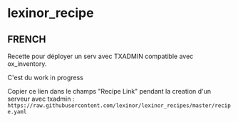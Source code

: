 # lexinor_recipe

## FRENCH

Recette pour déployer un serv avec TXADMIN compatible avec ox_inventory.

C'est du work in progress

Copier ce lien dans le champs "Recipe Link" pendant la creation d'un serveur avec txadmin :
`https://raw.githubusercontent.com/lexinor/lexinor_recipes/master/recipe.yaml`
